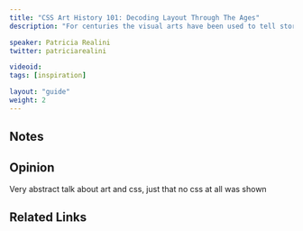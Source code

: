 ```yaml
---
title: "CSS Art History 101: Decoding Layout Through The Ages"
description: "For centuries the visual arts have been used to tell stories, warn people about dangers and invoke emotion. Today we use the internet for all those purposes and more. Just as the Vatican employed painters to spread their message – it will be the developers and designers who will lead us into the next Renaissance. But there is still a lot to learn from the great masters. In this talk, we will flexbox the Golden Ratio with Leonardo DaVinci, up the pixel ratio for our devices with the Impressionists & ”inspect elements” of some iconic works of art to make the web a more beautiful place."

speaker: Patricia Realini
twitter: patriciarealini

videoid:
tags: [inspiration]

layout: "guide"
weight: 2
---
```


<article id="1">

## Notes

</article>

<article id="2">

## Opinion

Very abstract talk about art and css, just that no css at all was shown

</article>

<article id="3">

## Related Links

</article>